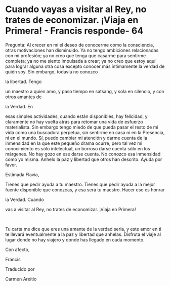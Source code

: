 # Cuando vayas a visitar al Rey, no trates de economizar. ¡Viaja en Primera!  - Francis responde- 64

Pregunta: Al crecer en mí el deseo de conocerme como la consciencia, otras motivaciones han disminuido. Ya no tengo ambiciones relacionadas con mi profesión; ya no creo que tenga que casarme para sentirme completa; ya no me siento impulsada a crear; ya no creo que estoy aquí para lograr alguna otra cosa excepto conocer más íntimamente la verdad de quién soy. Sin embargo, todavía no conozco 

la libertad. Tengo

 un maestro a quien amo, y paso tiempo en satsang, y sola en silencio, y con otros amantes de 

la Verdad. En

 esas simples actividades, cuando están disponibles, hay felicidad, y claramente no hay vuelta atrás para retomar una vida de esfuerzo materialista. Sin embargo tengo miedo de que pueda pasar el resto de mi vida como una buscadora perpetua, sin sentirme en casa ni en la Presencia, ni en el mundo. Sí, puedo cambiar mi atención y darme cuenta de la inmensidad en la que este pequeño drama ocurre, pero tal vez mi conocimiento es sólo intelectual, un borroso darse cuenta sólo en los márgenes. No hay gozo en ese darse cuenta. No conozco esa inmensidad como yo misma. Anhelo la paz y libertad que otros han descrito. Ayuda por favor.

Estimada Flavia,

Tienes que pedir ayuda a tu maestro. Tienes que pedir ayuda a la mejor fuente disponible que conozcas, y esa será tu maestro. Hacer eso es honrar 

la Verdad. Cuando

 vas a visitar al Rey, no trates de economizar. ¡Viaja en Primera!

   

Tu carta me dice que eres una amante de la verdad seria, y este amor en ti te llevará eventualmente a la paz y libertad que anhelas. Disfruta el viaje al lugar donde no hay viajero y donde has llegado en cada momento.

Con afecto,

Francis

Traducido por 

Carmen Areitio

